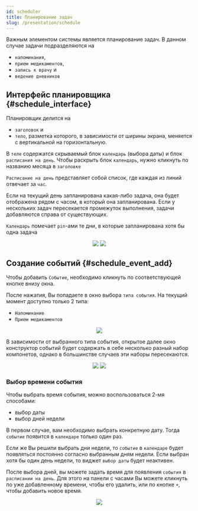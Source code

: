 ```yaml
---
id: scheduler
title: Планирование задач
slug: /presentation/schedule
---
```


Важным элементом системы является планирование задач. В данном случае задачи подразделяются на

- `напоминания`,
- `прием медикаментов`,
- `запись к врачу` и
- `ведение дневников`

## Интерфейс планировщика {#schedule_interface}

Планировщик делится на

- `заголовок` и
- `тело`, разметка которого, в зависимости от ширины экрана, меняется с вертикальной на горизонтальную.

В `теле` содержатся скрываемый блок `календарь` (выбора даты) и блок `расписания на день`. Чтобы раскрыть блок `календарь`, нужно кликнуть по названию месяца в `заголовке`

`Расписание на день` представляет собой список, где каждая из линий отвечает за `час`.

Если на текущий день запланирована какая-либо задача, она будет отображена рядом с часом, в который она запланирована. Если у нескольких задач пересекается промежуток выполнения, задачи добавляются справа от существующих.

`Календарь` помечает `pin`-ами те дни, в которые запланирована хотя бы одна задача

<div align="center">
    <img type="imgscreen" src="/WM_doc/img/presentation/calendar/schedulerView.png"/>
    <img type="imgscreen" src="/WM_doc/img/presentation/calendar/schedulerCalendar.png"/>
</div>

## Создание событий {#schedule_event_add}

Чтобы добавить `Событие`, необходимо кликнуть по соответствующей кнопке внизу окна.

После нажатия, Вы попадаете в окно выбора `типа события`. На текущий момент доступно только 2 типа:

- `Напоминание`
- `Прием медикаментов`

<div align="center"><img type="imgscreen" src="/WM_doc/img/presentation/calendar/schedulerEventTypes.png"/></div>

В зависимости от выбранного типа события, открытое далее окно конструктор событий будет содержать в себе несколько разный набор компонетов, однако в большинстве случаев эти наборы пересекаются.

<div align="center">
    <img type="imgscreen" src="/WM_doc/img/presentation/calendar/addEvent_default.png"/>
    <img type="imgscreen" src="/WM_doc/img/presentation/calendar/addEvent_med.png"/>
</div>

### Выбор времени события

Чтобы выбрать время события, можно воспользоваться 2-мя способами:

- выбор даты
- выбор дней недели

В первом случае, вам необходимо выбрать конкретную дату. Тогда `событие` появится в `календаре` только один раз.

Если же Вы решили выбрать дни недели, то `событие` в `календаре` будет появляться постоянно согласно выбранным дням недели. Если выбран хотя бы один день недели, то виджет `выбор даты` будет неактивен.

После выбора дней, вы можете задать время для появления `события` в `расписании на день`. Для этого на панели с часами Вы можете кликнуть по уже добавленному времени, чтобы его удалить, или по кнопке `+`, чтобы добавить новое время.

<div align="center"><img type="imgscreen" src="/WM_doc/img/presentation/calendar/schedulerTimeSelectors.png"/></div>
